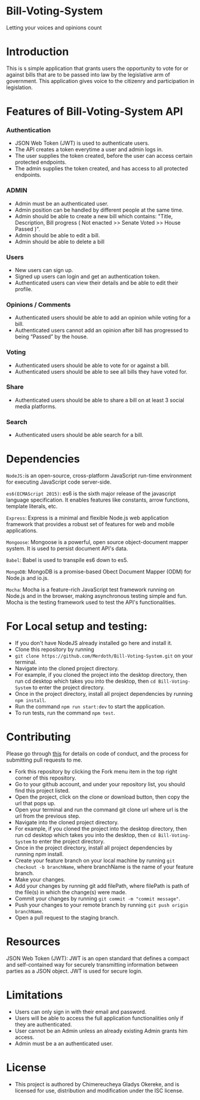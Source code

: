 # Bill-Voting-System

Letting your voices and opinions count

# Introduction

This is s simple application that grants users the opportunity to vote for or against bills that are to be passed into law by the legislative arm of government. This application gives voice to the citizenry and participation in legislation.

# Features of Bill-Voting-System API

### Authentication

- JSON Web Token (JWT) is used to authenticate users.
- The API creates a token everytime a user and admin logs in.
- The user supplies the token created, before the user can access certain protected endpoints.
- The admin supplies the token created, and has access to all protected endpoints.


### ADMIN

- Admin must be an authenticated user.
- Admin position can be handled by different people at the same time.
- Admin should be able to create a new bill which contains: "Title, Description, Bill progress ( Not enacted >> Senate Voted >> House Passed )".
- Admin should be able to edit a bill.
- Admin should be able to delete a bill


### Users 

- New users can sign up.
- Signed up users can login and get an authentication token.
- Authenticated users can view their details and be able to edit their profile.

### Opinions / Comments

- Authenticated users should be able to add an opinion while voting for a bill.
- Authenticated users cannot add an opinion after bill has progressed to being “Passed” by the house.


### Voting

- Authenticated users should be able to vote for or against a bill.
- Authenticated users should be able to see all bills they have voted for.

### Share

- Authenticated users should be able to share a bill on at least 3 social media platforms.

### Search

- Authenticated users should be able search for a bill.



# Dependencies


`NodeJS:`is an open-source, cross-platform JavaScript run-time environment for executing JavaScript code server-side.

`es6(ECMAScript 2015)`: es6 is the sixth major release of the javascript language specification. It enables features like constants, arrow functions, template literals, etc.

`Express`: Express is a minimal and flexible Node.js web application framework that provides a robust set of features for web and mobile applications.

`Mongoose`: Mongoose is a powerful, open source object-document mapper system. It is used to persist document API's data.

`Babel`: Babel is used to transpile es6 down to es5.

`MongoDB`: MongoDB is a promise-based Obect Document Mapper (ODM) for Node.js and io.js.

`Mocha`: Mocha is a feature-rich JavaScript test framework running on Node.js and in the browser, making asynchronous testing simple and fun. Mocha is the testing framework used to test the API's functionalities.


# For Local setup and testing:
- If you don't have NodeJS already installed go here and install it.
- Clone this repository by running
- `git clone https://github.com/Merdoth/Bill-Voting-System.git` on your terminal.
- Navigate into the cloned project directory.
- For example, if you cloned the project into the desktop directory, then run cd desktop which takes you into the desktop, then `cd Bill-Voting-System` to enter the project directory.
- Once in the project directory, install all project dependencies by running `npm install`.
- Run the command `npm run start:dev` to start the application.
- To run tests, run the command `npm test`.


# Contributing

Please go through [this](https://github.com/Merdoth/Bill-Voting-System/wiki/Contributing) for details on code of conduct, and the process for submitting pull requests to me.
* Fork this repository by clicking the Fork menu item in the top right corner of this repository.
* Go to your github account, and under your repository list, you should find this project listed.
* Open the project, click on the clone or download button, then copy the url that pops up.
* Open your terminal and run the command git clone url where url is the url from the previous step.
* Navigate into the cloned project directory.
* For example, if you cloned the project into the desktop directory, then run cd desktop which takes you into the desktop, then `cd Bill-Voting-System` to enter the project directory.
* Once in the project directory, install all project dependencies by running npm install.
* Create your feature branch on your local machine by running `git checkout -b branchName`, where branchName is the name of your feature branch.
* Make your changes.
* Add your changes by running git add filePath, where filePath is path of the file(s) in which the change(s) were made.
* Commit your changes by running `git commit -m "commit message"`.
* Push your changes to your remote branch by running `git push origin branchName`.
* Open a pull request to the staging branch.

# Resources

JSON Web Token (JWT): JWT is an open standard that defines a compact and self-contained way for securely transmitting information between parties as a JSON object. JWT is used for secure login.


# Limitations

- Users can only sign in with their email and password.
- Users will be able to access the full application functionalities only if they are authenticated.
- User cannot be an Admin unless an already existing Admin grants him access.
- Admin must be a an authenticated user.

# License
- This project is authored by Chimereucheya Gladys Okereke, and is licensed for use, distribution and modification under the ISC license.




